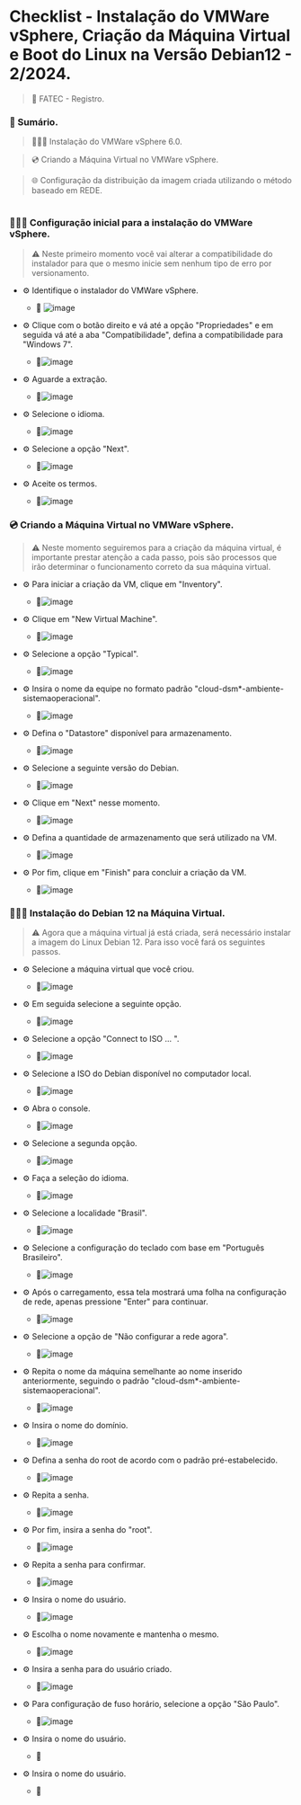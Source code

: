 <h1>Checklist - Instalação do VMWare vSphere, Criação da Máquina Virtual e Boot do Linux na Versão Debian12 - 2/2024.</h1>

> 📍 FATEC - Registro.

### 📃 Sumário.
> 👨🏽‍💻 Instalação do VMWare vSphere 6.0.

> 💿 Criando a Máquina Virtual no VMWare vSphere.

> 🌐 Configuração da distribuição da imagem criada utilizando o método baseado em REDE.

#

### 👨🏽‍💻 Configuração inicial para a instalação do VMWare vSphere.
> ⚠️ Neste primeiro momento você vai alterar a compatibilidade do instalador para que o mesmo inicie sem nenhum tipo de erro por versionamento.
  
  + ⚙️ Identifique o instalador do VMWare vSphere.
    + 🔧 ![image](https://github.com/user-attachments/assets/14624843-eebe-4579-9263-4aa3db4edb21)

  + ⚙️ Clique com o botão direito e vá até a opção "Propriedades" e em seguida vá até a aba "Compatibilidade", defina a compatibilidade para "Windows 7".
    + 🔧![image](https://github.com/user-attachments/assets/2aa2ba20-4c5d-4bff-863c-28d5cdb91b5b)

  + ⚙️ Aguarde a extração.
      + 🔧![image](https://github.com/user-attachments/assets/6a1f8922-64db-4c3c-84c0-0636c8b4cf0d)
        
  + ⚙️ Selecione o idioma.
      + 🔧![image](https://github.com/user-attachments/assets/076d62aa-53a6-425b-b26d-f06fac54891b)
        
  + ⚙️ Selecione a opção "Next".
      + 🔧![image](https://github.com/user-attachments/assets/90f87562-c85a-4aa5-b554-469a403decd3)
        
  + ⚙️ Aceite os termos.
      + 🔧![image](https://github.com/user-attachments/assets/ae65865e-44a7-40ec-bd26-820d47ad6b01)

### 💿 Criando a Máquina Virtual no VMWare vSphere.
> ⚠️ Neste momento seguiremos para a criação da máquina virtual, é importante prestar atenção a cada passo, pois são processos que irão determinar o funcionamento correto da sua máquina virtual.

  + ⚙️ Para iniciar a criação da VM, clique em "Inventory".
      + 🔧![image](https://github.com/user-attachments/assets/4c95e7c5-f316-4b83-9ac5-cf47135eeae9)
        
  + ⚙️ Clique em "New Virtual Machine".
      + 🔧![image](https://github.com/user-attachments/assets/ab5b87e0-a6ff-45f0-b0d5-b40960198de9)
        
  + ⚙️ Selecione a opção "Typical".
      + 🔧![image](https://github.com/user-attachments/assets/f0198453-6108-4064-b00c-a2a46becb4cd)
        
  + ⚙️ Insira o nome da equipe no formato padrão "cloud-dsm*-ambiente-sistemaoperacional".
      + 🔧![image](https://github.com/user-attachments/assets/0d8b16a8-51a8-45c1-8e9c-c030a6f5f020)

  + ⚙️ Defina o "Datastore" disponível para armazenamento.
      + 🔧![image](https://github.com/user-attachments/assets/2a3d539f-5e2b-4def-ba29-82bf1492a150)

  + ⚙️ Selecione a seguinte versão do Debian.
      + 🔧![image](https://github.com/user-attachments/assets/3a1a0a9e-df83-4309-8f68-1522bd44190d)

  + ⚙️ Clique em "Next" nesse momento.
      + 🔧![image](https://github.com/user-attachments/assets/5bcdbb8d-9038-4ab5-b58f-6d1bc41d4d03)

  + ⚙️ Defina a quantidade de armazenamento que será utilizado na VM.
      + 🔧![image](https://github.com/user-attachments/assets/d6300214-94ab-49c1-b654-256b26776a2b)

  + ⚙️ Por fim, clique em "Finish" para concluir a criação da VM.
      + 🔧![image](https://github.com/user-attachments/assets/4bf14376-8578-41ee-b8af-43a1fffee694)

### 👨🏽‍💻 Instalação do Debian 12 na Máquina Virtual.
> ⚠️ Agora que a máquina virtual já está criada, será necessário instalar a imagem do Linux Debian 12. Para isso você fará os seguintes passos.

  + ⚙️ Selecione a máquina virtual que você criou.
      + 🔧![image](https://github.com/user-attachments/assets/f4382d72-13ac-44c0-b47c-07ba7a3566d6)
        
  + ⚙️ Em seguida selecione a seguinte opção.
      + 🔧![image](https://github.com/user-attachments/assets/78f5ee55-5223-4438-949c-48ff8e0133f3)

  + ⚙️ Selecione a opção "Connect to ISO ... ".
      + 🔧![image](https://github.com/user-attachments/assets/ea509ebd-7283-4de8-ad33-e106d1a1cc32)
   
  + ⚙️ Selecione a ISO do Debian disponível no computador local.
      + 🔧![image](https://github.com/user-attachments/assets/60e5cb7e-f356-48ba-8b57-a88a305feef0)
   
  + ⚙️ Abra o console.
      + 🔧![image](https://github.com/user-attachments/assets/f0334495-e9aa-44b4-956b-6d5f3c75dc3c)

  + ⚙️ Selecione a segunda opção.
      + 🔧![image](https://github.com/user-attachments/assets/17232566-3e3b-476b-8ae9-fd5ab2722d1c)
        
  + ⚙️ Faça a seleção do idioma.
      + 🔧![image](https://github.com/user-attachments/assets/4162e590-358e-4df5-aea8-2220018f7555)

  + ⚙️ Selecione a localidade "Brasil".
      + 🔧![image](https://github.com/user-attachments/assets/b02545f6-5fe8-48e0-859e-0297d9b10f38)
        
  + ⚙️ Selecione a configuração do teclado com base em "Português Brasileiro".
      + 🔧![image](https://github.com/user-attachments/assets/fc710d44-e94d-4c65-8836-fb3293a7f7ff)
         
  + ⚙️ Após o carregamento, essa tela mostrará uma folha na configuração de rede, apenas pressione "Enter" para continuar.
      + 🔧![image](https://github.com/user-attachments/assets/30c48d33-d268-49dc-bcbb-054a294a974d)
         
  + ⚙️ Selecione a opção de "Não configurar a rede agora".
      + 🔧![image](https://github.com/user-attachments/assets/a4530f60-d126-4def-b5c6-de608a580c24)
         
  + ⚙️ Repita o nome da máquina semelhante ao nome inserido anteriormente, seguindo o padrão "cloud-dsm*-ambiente-sistemaoperacional".
      + 🔧![image](https://github.com/user-attachments/assets/87d9efbc-28cd-4743-9b90-da0e685a69f5)

  + ⚙️ Insira o nome do domínio.
      + 🔧![image](https://github.com/user-attachments/assets/4ed3ded8-d7b4-4094-ae05-6b6307ef0325)
           
  + ⚙️ Defina a senha do root de acordo com o padrão pré-estabelecido.
      + 🔧![image](https://github.com/user-attachments/assets/6606acad-db80-4f46-8316-5ea432066381)
         
  + ⚙️ Repita a senha.
      + 🔧![image](https://github.com/user-attachments/assets/86af30fa-f45e-41fa-b2bd-f9807ee6dd58)
   
  + ⚙️ Por fim, insira a senha do "root".
      + 🔧![image](https://github.com/user-attachments/assets/ac190c27-8519-4a3b-b517-5ab37c1fee58)

  + ⚙️ Repita a senha para confirmar.
      + 🔧![image](https://github.com/user-attachments/assets/4285317a-aa4b-418c-a454-bd827007fce0)
   
  + ⚙️ Insira o nome do usuário.
      + 🔧![image](https://github.com/user-attachments/assets/1e4a5707-5b11-4d3f-8208-b26698dead9c)
   
  + ⚙️ Escolha o nome novamente e mantenha o mesmo.
      + 🔧![image](https://github.com/user-attachments/assets/36c63e83-74b8-4644-a547-d3a1f991179c)

  + ⚙️ Insira a senha para do usuário criado.
      + 🔧![image](https://github.com/user-attachments/assets/5b0cd45f-ca72-4639-b278-092fa7f6a70c)
   
  + ⚙️ Para configuração de fuso horário, selecione a opção "São Paulo".
      + 🔧![image](https://github.com/user-attachments/assets/9cfb079a-2c2c-439b-9712-b37717ecd5b0)
   
  + ⚙️ Insira o nome do usuário.
      + 🔧
   
  + ⚙️ Insira o nome do usuário.
      + 🔧
